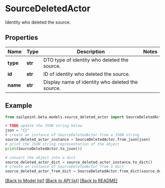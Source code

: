# SourceDeletedActor

Identity who deleted the source.

## Properties

Name | Type | Description | Notes
------------ | ------------- | ------------- | -------------
**type** | **str** | DTO type of identity who deleted the source. | 
**id** | **str** | ID of identity who deleted the source. | 
**name** | **str** | Display name of identity who deleted the source. | 

## Example

```python
from sailpoint.beta.models.source_deleted_actor import SourceDeletedActor

# TODO update the JSON string below
json = "{}"
# create an instance of SourceDeletedActor from a JSON string
source_deleted_actor_instance = SourceDeletedActor.from_json(json)
# print the JSON string representation of the object
print(SourceDeletedActor.to_json())

# convert the object into a dict
source_deleted_actor_dict = source_deleted_actor_instance.to_dict()
# create an instance of SourceDeletedActor from a dict
source_deleted_actor_from_dict = SourceDeletedActor.from_dict(source_deleted_actor_dict)
```
[[Back to Model list]](../README.md#documentation-for-models) [[Back to API list]](../README.md#documentation-for-api-endpoints) [[Back to README]](../README.md)


